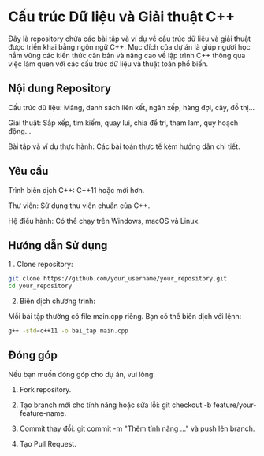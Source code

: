 # Cấu trúc Dữ liệu và Giải thuật C++
Đây là repository chứa các bài tập và ví dụ về cấu trúc dữ liệu và giải thuật được triển khai bằng ngôn ngữ C++. Mục đích của dự án là giúp người học nắm vững các kiến thức căn bản và nâng cao về lập trình C++ thông qua việc làm quen với các cấu trúc dữ liệu và thuật toán phổ biến.

## Nội dung Repository
Cấu trúc dữ liệu:
Mảng, danh sách liên kết, ngăn xếp, hàng đợi, cây, đồ thị...

Giải thuật:
Sắp xếp, tìm kiếm, quay lui, chia để trị, tham lam, quy hoạch động...

Bài tập và ví dụ thực hành:
Các bài toán thực tế kèm hướng dẫn chi tiết.

## Yêu cầu

Trình biên dịch C++: C++11 hoặc mới hơn.

Thư viện: Sử dụng thư viện chuẩn của C++.

Hệ điều hành: Có thể chạy trên Windows, macOS và Linux.

## Hướng dẫn Sử dụng
1 . Clone repository:
```bash
git clone https://github.com/your_username/your_repository.git
cd your_repository
```
2. Biên dịch chương trình:

Mỗi bài tập thường có file main.cpp riêng. Bạn có thể biên dịch với lệnh:

```bash
g++ -std=c++11 -o bai_tap main.cpp
```
## Đóng góp
Nếu bạn muốn đóng góp cho dự án, vui lòng:

1. Fork repository.

2. Tạo branch mới cho tính năng hoặc sửa lỗi: git checkout -b feature/your-feature-name.

3. Commit thay đổi: git commit -m "Thêm tính năng ..." và push lên branch.

4. Tạo Pull Request.
